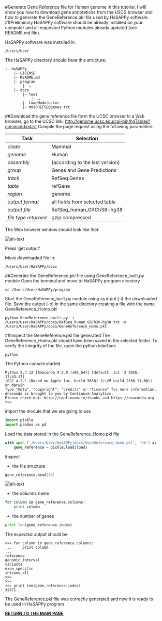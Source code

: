 #Generate Gene Reference file for Human genome
In this tutorial, I will show you how to download gene annotations from the USCS browser and how to generate the GeneReference.pkl file used by HaSAPPy software.
##Preliminary
HaSAPPy software should be already installed on your computer and all requested Python modules already updated (see README.md file).

HaSAPPy software was installed in:

```
/Users/User
```

The HaSAPPy directory should have this structure:

```
|- HaSAPPy
    |- LICENSE
    |- README.md
    |- program
        |- …
    |- docs
        |- test
            |- …
        |- LoadModule.txt
        |- mm10REFSEQgenes.txt
```

##Download the gene reference file form the UCSC browser
In a Web browser, go to the UCSC link: http://genome.ucsc.edu/cgi-bin/hgTables?command=start
Compile the page request using the following parameters:

| Task | Selection |
| --- | --- |
| *clade*	| Mammal |
| *genome* | Human |
| *assembly* | (according to the last version) |
| *group*	| Genes and Gene Predictions |
| *track*	| RefSeq Genes |
| *table*	| refGene |
| *region* | genome |
| *output format*	| all fields from selected table |
| *output file* | RefSeq_human_GRCh38-hg38 |
| *file type returned* | gzip compressed |

The Web browser window should look like that:

![alt-text](https://github.com/gdiminin/HaSAPPy/blob/master/docs/Tutorials/Figures/Generate_human_genome_reference_1.png)

Press ‘get output’

Move downloaded file in:

```
/Users/User/HaSAPPy/docs
```

##Generate the GeneReference.pkl file using GeneReference_built.py module
Open the terminal and move to HaSAPPy program directory

```
cd /Users/User/HaSAPPy/program
```

Start the GeneReference_built.py module using as input (-i) the downloaded file. Save the output (-o) in the same directory creating a file with the name GeneReference_Homo.pkl

```
python GeneReference_built.py -i  /Users/User/HaSAPPy/docs/RefSeq_human_GRCh38-hg38.txt -o /Users/User/HaSAPPy/docs/GeneReference_Homo.pkl
```

##Inspect the GeneReference.pkl file generated
The GeneReference_Homo.pkl should have been saved in the selected folder. To verify the integrity of the file, open the python interface

```
python
```

The Python console started

```
Python 2.7.12 |Anaconda 4.2.0 (x86_64)| (default, Jul  2 2016, 17:43:17) 
[GCC 4.2.1 (Based on Apple Inc. build 5658) (LLVM build 2336.11.00)] on darwin
Type "help", "copyright", "credits" or "license" for more information.
Anaconda is brought to you by Continuum Analytics.
Please check out: http://continuum.io/thanks and https://anaconda.org
>>> 
```

import the module that we are going to use

```python
import pickle
import pandas as pd
```

Load the data stored in the GeneReference_Homo.pkl file

```python
with open ('/Users/User/HaSAPPy/docs/GeneReference_Homo.pkl', 'rb') as load:
 	gene_reference = pickle.load(load)
```

Inspect 
* the file structure

```python
gene_reference.head(10)
```

![alt-text](https://github.com/gdiminin/HaSAPPy/blob/master/docs/Tutorials/Figures/Generate_human_genome_reference_2.png)

* the columns name

```python
for column in gene_reference.columns:
	print column
```

* the number of genes

```python
print len(gene_reference.index)
```

The expected output should be

```
>>> for column in gene_reference.columns:
...     print column
... 
reference
genomic_interval
variants
exon_specific
introns_all
>>> 
>>> 
>>> print len(gene_reference.index)
32471
```

The GeneReference.pkl file was correctly generated and now it is ready to be used in HaSAPPy program


[**RETURN TO THE MAIN PAGE**](https://github.com/gdiminin/HaSAPPy/blob/master/README.md)
